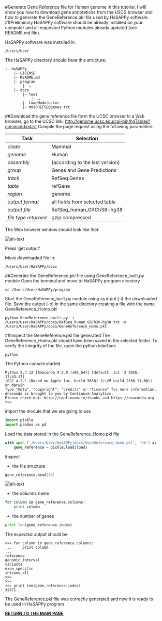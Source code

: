 #Generate Gene Reference file for Human genome
In this tutorial, I will show you how to download gene annotations from the USCS browser and how to generate the GeneReference.pkl file used by HaSAPPy software.
##Preliminary
HaSAPPy software should be already installed on your computer and all requested Python modules already updated (see README.md file).

HaSAPPy software was installed in:

```
/Users/User
```

The HaSAPPy directory should have this structure:

```
|- HaSAPPy
    |- LICENSE
    |- README.md
    |- program
        |- …
    |- docs
        |- test
            |- …
        |- LoadModule.txt
        |- mm10REFSEQgenes.txt
```

##Download the gene reference file form the UCSC browser
In a Web browser, go to the UCSC link: http://genome.ucsc.edu/cgi-bin/hgTables?command=start
Compile the page request using the following parameters:

| Task | Selection |
| --- | --- |
| *clade*	| Mammal |
| *genome* | Human |
| *assembly* | (according to the last version) |
| *group*	| Genes and Gene Predictions |
| *track*	| RefSeq Genes |
| *table*	| refGene |
| *region* | genome |
| *output format*	| all fields from selected table |
| *output file* | RefSeq_human_GRCh38-hg38 |
| *file type returned* | gzip compressed |

The Web browser window should look like that:

![alt-text](https://github.com/gdiminin/HaSAPPy/blob/master/docs/Tutorials/Figures/Generate_human_genome_reference_1.png)

Press ‘get output’

Move downloaded file in:

```
/Users/User/HaSAPPy/docs
```

##Generate the GeneReference.pkl file using GeneReference_built.py module
Open the terminal and move to HaSAPPy program directory

```
cd /Users/User/HaSAPPy/program
```

Start the GeneReference_built.py module using as input (-i) the downloaded file. Save the output (-o) in the same directory creating a file with the name GeneReference_Homo.pkl

```
python GeneReference_built.py -i  /Users/User/HaSAPPy/docs/RefSeq_human_GRCh38-hg38.txt -o /Users/User/HaSAPPy/docs/GeneReference_Homo.pkl
```

##Inspect the GeneReference.pkl file generated
The GeneReference_Homo.pkl should have been saved in the selected folder. To verify the integrity of the file, open the python interface

```
python
```

The Python console started

```
Python 2.7.12 |Anaconda 4.2.0 (x86_64)| (default, Jul  2 2016, 17:43:17) 
[GCC 4.2.1 (Based on Apple Inc. build 5658) (LLVM build 2336.11.00)] on darwin
Type "help", "copyright", "credits" or "license" for more information.
Anaconda is brought to you by Continuum Analytics.
Please check out: http://continuum.io/thanks and https://anaconda.org
>>> 
```

import the module that we are going to use

```python
import pickle
import pandas as pd
```

Load the data stored in the GeneReference_Homo.pkl file

```python
with open ('/Users/User/HaSAPPy/docs/GeneReference_Homo.pkl', 'rb') as load:
 	gene_reference = pickle.load(load)
```

Inspect 
* the file structure

```python
gene_reference.head(10)
```

![alt-text](https://github.com/gdiminin/HaSAPPy/blob/master/docs/Tutorials/Figures/Generate_human_genome_reference_2.png)

* the columns name

```python
for column in gene_reference.columns:
	print column
```

* the number of genes

```python
print len(gene_reference.index)
```

The expected output should be

```
>>> for column in gene_reference.columns:
...     print column
... 
reference
genomic_interval
variants
exon_specific
introns_all
>>> 
>>> 
>>> print len(gene_reference.index)
32471
```

The GeneReference.pkl file was correctly generated and now it is ready to be used in HaSAPPy program


[**RETURN TO THE MAIN PAGE**](https://github.com/gdiminin/HaSAPPy/blob/master/README.md)
